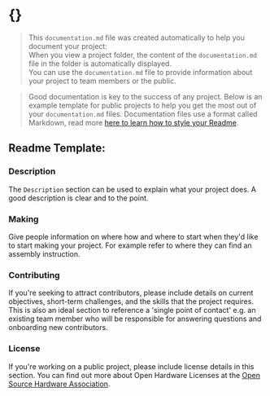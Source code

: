 # {}

> This `documentation.md` file was created automatically to help you document your project:  
 When you view a project folder, the content of the `documentation.md` file in the folder is automatically displayed.  
You can use the `documentation.md` file to provide information about your project to team members or the public.

> Good documentation is key to the success of any project.
Below is an example template for public projects to help you get the most out of your `documentation.md` files.
Documentation files use a format called Markdown, read more [here to learn how to style your Readme](https://blog.ghost.org/markdown/).

## Readme Template:

### Description

The `Description` section can be used to explain what your project does.
A good description is clear and to the point.

### Making

Give people information on where how and where to start when they'd like to start making your project.
For example refer to where they can find an assembly instruction.

### Contributing

If you're seeking to attract contributors, please include details on current objectives, short-term challenges, and the skills that the project requires.
This is also an ideal section to reference a 'single point of contact' e.g. an existing team member who will be responsible for answering questions and onboarding new contributors.

### License
If you're working on a public project, please include license details in this section.
You can find out more about Open Hardware Licenses at the [Open Source Hardware Association](https://www.oshwa.org/).
